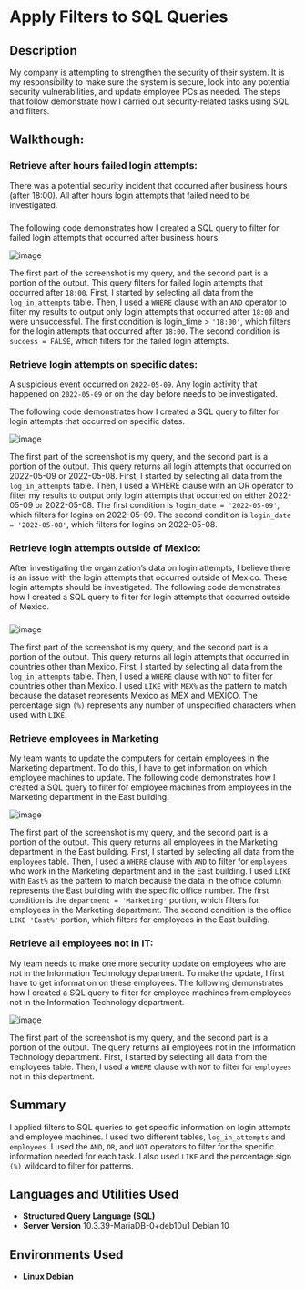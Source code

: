 <h1>Apply Filters to SQL Queries</h1>

<h2>Description</h2>
My company is attempting to strengthen the security of their system. It is my responsibility to make sure the system is secure, look into any potential security vulnerabilities, 
and update employee PCs as needed. The steps that follow demonstrate how I carried out security-related tasks using SQL and filters.
<br />


<h2>Walkthough:</h2>

<h3>Retrieve after hours failed login attempts:</h3>

There was a potential security incident that occurred after business hours (after 18:00). All after
hours login attempts that failed need to be investigated.

<h3></h3>

The following code demonstrates how I created a SQL query to filter for failed login attempts
that occurred after business hours.

![image](https://github.com/darias08/SQL-Project/assets/58616895/d20d5a9b-adf9-4085-9164-f7165e9e7eb1)

The first part of the screenshot is my query, and the second part is a portion of the output. This query filters
for failed login attempts that occurred after `18:00`. First, I started by selecting all data from the `log_in_attempts`
table. Then, I used a `WHERE` clause with an `AND` operator to filter my results to output only login attempts that occurred
after `18:00` and were unsuccessful. The first condition is login_time > `'18:00'`, which filters for the login
attempts that occurred after `18:00`. The second condition is `success = FALSE`, which filters
for the failed login attempts.

<h3>Retrieve login attempts on specific dates: </h3>

A suspicious event occurred on `2022-05-09`. Any login activity that happened on `2022-05-09`
or on the day before needs to be investigated.

The following code demonstrates how I created a SQL query to filter for login attempts that
occurred on specific dates.

![image](https://github.com/darias08/SQL-Project/assets/58616895/723104ad-044d-42a7-bc80-160b0de38806)

The first part of the screenshot is my query, and the second part is a portion of the output. This query returns all login attempts that occurred on 2022-05-09 or 2022-05-08. 
First, I started by selecting all data from the `log_in_attempts` table. Then, I used a WHERE clause with an OR operator to filter my results to output only login 
attempts that occurred on either 2022-05-09 or 2022-05-08. The first condition is `login_date = '2022-05-09'`, which filters for logins on 2022-05-09. The second condition is `login_date = '2022-05-08'`, which filters for logins on 2022-05-08.

<h3>Retrieve login attempts outside of Mexico: </h3>
After investigating the organization’s data on login attempts, I believe there is an issue with the login attempts that occurred outside of Mexico. These login attempts should be investigated.
The following code demonstrates how I created a SQL query to filter for login attempts that occurred outside of Mexico. 

<h3></h3>

![image](https://github.com/darias08/SQL-Project/assets/58616895/7b8845eb-f97b-4b08-b1c4-38f14244a065)


The first part of the screenshot is my query, and the second part is a portion of the output. This query returns all login attempts that occurred in countries other than Mexico. 
First, I started by selecting all data from the `log_in_attempts` table. Then, I used a `WHERE` clause with `NOT` to filter for countries other than Mexico. 
I used `LIKE` with `MEX%` as the pattern to match because the dataset represents Mexico as MEX and MEXICO. The percentage sign `(%)` represents any number of unspecified characters when used with `LIKE`. 

<h3>Retrieve employees in Marketing</h3>

My team wants to update the computers for certain employees in the Marketing department. To do this, I have to get information on which employee machines to update.
The following code demonstrates how I created a SQL query to filter for employee machines from employees in the Marketing department in the East building.

![image](https://github.com/darias08/SQL-Project/assets/58616895/f1a8ebc2-2d76-402c-a521-fd45245e0d16)

The first part of the screenshot is my query, and the second part is a portion of the output. This query returns all employees in the Marketing department in the East building. 
First, I started by selecting all data from the `employees` table. Then, I used a `WHERE` clause with `AND` to filter for `employees` who work in the Marketing department and in the East building. 
I used `LIKE` with `East%` as the pattern to match because the data in the office column represents the East building with the specific office number. 
The first condition is the `department = 'Marketing'` portion, which filters for employees in the Marketing department. The second condition is the office `LIKE 'East%'` portion, 
which filters for employees in the East building.

<h3>Retrieve all employees not in IT: </h3>

My team needs to make one more security update on employees who are not in the Information Technology department. To make the update, I first have to get information on these employees.
The following demonstrates how I created a SQL query to filter for employee machines from employees not in the  Information Technology department.

![image](https://github.com/darias08/SQL-Project/assets/58616895/b3f84567-b2d3-413d-a5a0-441e9f82cb8d)

The first part of the screenshot is my query, and the second part is a portion of the output. The query returns all employees not in the Information Technology department. First, I started by selecting all data from the employees table. Then, I used a `WHERE` clause with `NOT` to filter for `employees` not in this department.


<h2>Summary</h2>

I applied filters to SQL queries to get specific information on login attempts and employee machines. I used two different tables, `log_in_attempts` and `employees`. I used the `AND`, `OR`, and `NOT` operators to filter for the specific information needed for each task. I also used `LIKE` and the percentage sign `(%)` wildcard to filter for patterns.

<h2>Languages and Utilities Used</h2>

- <b>Structured Query Language (SQL)</b> 
- <b>Server Version</b> 10.3.39-MariaDB-0+deb10u1 Debian 10

<h2>Environments Used </h2>

- <b>Linux Debian</b>
